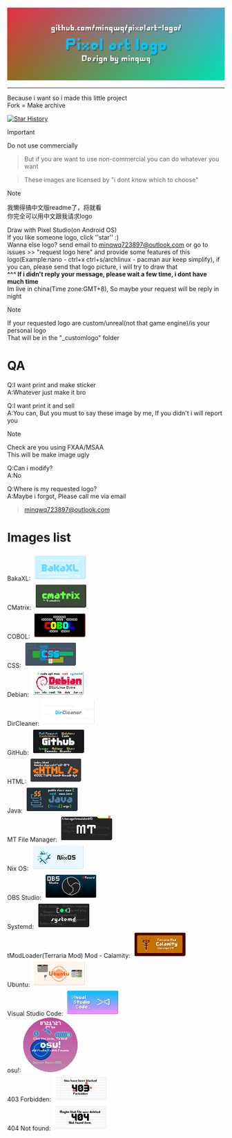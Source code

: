 ![readmeheadlogo](readmebanner.png)
<hr />  
Because i want so i made this little project<br />
Fork = Make archive  
  
[![Star History](https://api.lucabubi.me/chart?username=minqwq&repository=pixelart-logo&color=green)](https://github.com/lucabubi/star-history)
  
> [!Important]
>
> Do not use commercially

> But if you are want to use non-commercial
> you can do whatever you want

> These images are licensed by "i dont know which to choose"

> [!Note]
>
> 我懒得搞中文版readme了，将就看  
> 你完全可以用中文跟我请求logo

Draw with Pixel Studio(on Android OS)  
If you like someone logo, click ''star'' :)  
Wanna else logo? send email to minqwq723897@outlook.com or go to issues >> "request logo here" and provide some features of this logo(Example:nano - ctrl+x   ctrl+s/archlinux - pacman   aur   keep simplify), if you can, please send that logo picture, i will try to draw that  
**^^^ If i didn't reply your message, please wait a few time, i dont have much time**  
Im live in china(Time zone:GMT+8), So maybe your request will be reply in night

> [!Note]
>
> If your requested logo are custom/unreal(not that game engine)/is your personal logo  
> That will be in the "_customlogo" folder

# QA

Q:I want print and make sticker  
A:Whatever just make it bro

Q:I want print it and sell  
A:You can, But you must to say these image by me, If you didn't i will report you

> [!Note]
>
> Check are you using FXAA/MSAA  
> This will be make image ugly

Q:Can i modify?  
A:No

Q:Where is my requested logo?  
A:Maybe i forgot, Please call me via email

> minqwq723897@outlook.com

# Images list
BakaXL:
![bakaxl](/bakaxl/bakaxl.png)  
CMatrix:
![cmatrix](/cmatrix/cmatrix.png)  
COBOL:
![cobol](/cobol/cobol.png)  
CSS:
![css3](/css/css3.png)  
Debian:
![debian](/debian/debian.png)  
DirCleaner:
![dircleaner](/dircleaner/dircleaner.png)  
GitHub:
![github](/github/github.png)  
HTML:
![html5](/html/html5.png)  
Java:
![java](/java/java.png)  
MT File Manager:
![mt](/mt_file_manager/mt_file_manager.png)  
Nix OS:
![nixos](/nixos/nixos.png)  
OBS Studio:
![obs](/obs_studio/obs_studio.png)  
Systemd:
![systemd](/systemd/systemd.png)  
tModLoader(Terraria Mod) Mod - Calamity:
![calamity](/trmod_calamity/trmod_calamity_14.png)  
Ubuntu:
![ubuntu](/ubuntu/ubuntu.png)  
Visual Studio Code:
![vsc](/visual_studio_code/visualstudiocode.png)  
osu!:
![osu!](/osu/osu.png)  
403 Forbidden:
![403](/403forbidden/403forbidden.png)  
404 Not found:
![404](/404notfound/404notfound.png)

